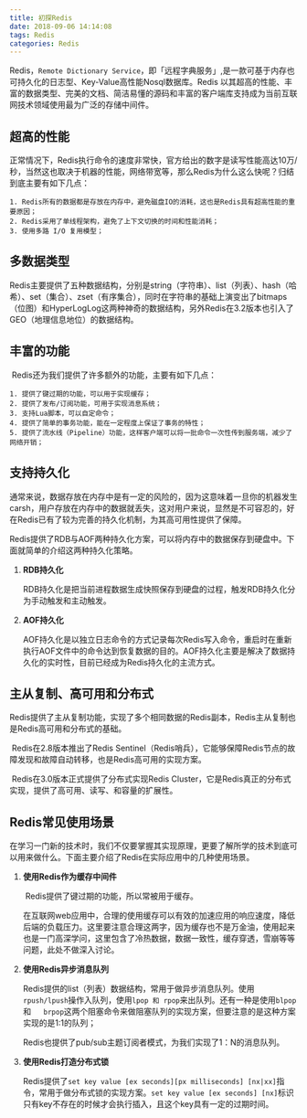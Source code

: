 ```yaml
---
title: 初探Redis
date: 2018-09-06 14:14:08
tags: Redis
categories: Redis
---
```

​	Redis，`Remote Dictionary Service`，即「远程字典服务」,是一款可基于内存也可持久化的日志型、Key-Value高性能Nosql数据库。Redis 以其超高的性能、丰富的数据类型、完美的文档、简洁易懂的源码和丰富的客户端库支持成为当前互联网技术领域使用最为广泛的存储中间件。

## 超高的性能

​	正常情况下，Redis执行命令的速度非常快，官方给出的数字是读写性能高达10万/秒，当然这也取决于机器的性能，网络带宽等，那么Redis为什么这么快呢？归结到底主要有如下几点：

	1. Redis所有的数据都是存放在内存中，避免磁盘IO的消耗，这也是Redis具有超高性能的重要原因；
	2. Redis采用了单线程架构，避免了上下文切换的时间和性能消耗；
	3. 使用多路 I/O 复用模型；
## 多数据类型

​	Redis主要提供了五种数据结构，分别是string（字符串）、list（列表）、hash（哈希）、set（集合）、zset（有序集合），同时在字符串的基础上演变出了bitmaps（位图）和HyperLogLog这两种神奇的数据结构，另外Redis在3.2版本也引入了GEO（地理信息地位）的数据结构。

## 丰富的功能

​	Redis还为我们提供了许多额外的功能，主要有如下几点：

	1. 提供了键过期的功能，可以用于实现缓存；
	2. 提供了发布/订阅功能，可用于实现消息系统；
	3. 支持Lua脚本，可以自定命令；
	4. 提供了简单的事务功能，能在一定程度上保证了事务的特性；
	5. 提供了流水线（Pipeline）功能，这样客户端可以将一批命令一次性传到服务端，减少了网络开销；

## 支持持久化

​	通常来说，数据存放在内存中是有一定的风险的，因为这意味着一旦你的机器发生carsh，用户存放在内存中的数据就丢失，这对用户来说，显然是不可容忍的，好在Redis已有了较为完善的持久化机制，为其高可用性提供了保障。

​	Redis提供了RDB与AOF两种持久化方案，可以将内存中的数据保存到硬盘中。下面就简单的介绍这两种持久化策略。

1. **RDB持久化**

   RDB持久化是把当前进程数据生成快照保存到硬盘的过程，触发RDB持久化分为手动触发和主动触发。

2. **AOF持久化**

   AOF持久化是以独立日志命令的方式记录每次Redis写入命令，重启时在重新执行AOF文件中的命令达到恢复数据的目的。AOF持久化主要是解决了数据持久化的实时性，目前已经成为Redis持久化的主流方式。

## 主从复制、高可用和分布式

​	Redis提供了主从复制功能，实现了多个相同数据的Redis副本，Redis主从复制也是Redis高可用和分布式的基础。

​	Redis在2.8版本推出了Redis Sentinel（Redis哨兵），它能够保障Redis节点的故障发现和故障自动转移，也是Redis高可用的实现方案。

​	Redis在3.0版本正式提供了分布式实现Redis Cluster，它是Redis真正的分布式实现，提供了高可用、读写、和容量的扩展性。

## Redis常见使用场景

​	在学习一门新的技术时，我们不仅要掌握其实现原理，更要了解所学的技术到底可以用来做什么。下面主要介绍了Redis在实际应用中的几种使用场景。

1. **使用Redis作为缓存中间件**

   ​	Redis提供了键过期的功能，所以常被用于缓存。

   ​	在互联网web应用中，合理的使用缓存可以有效的加速应用的响应速度，降低后端的负载压力。这里要注意合理这两字，因为缓存也不是万金油，使用起来也是一门高深学问，这里包含了冷热数据，数据一致性，缓存穿透，雪崩等等问题，此处不做深入讨论。


2. **使用Redis异步消息队列**

   ​	Redis提供的list（列表）数据结构，常用于做异步消息队列。使用`rpush/lpush`操作入队列，使用`lpop 和 rpop`来出队列。还有一种是使用`blpop`和`	brpop`这两个阻塞命令来做阻塞队列的实现方案，但要注意的是这种方案实现的是1:1的队列；

   ​	Redis也提供了pub/sub主题订阅者模式，为我们实现了1：N的消息队列。

3. **使用Redis打造分布式锁**

   ​	Redis提供了`set key value [ex seconds][px milliseconds] [nx|xx]`指令，常用于做分布式锁的实现方案。`set key value [ex seconds] [nx]`标识只有key不存在的时候才会执行插入，且这个key具有一定的过期时间。